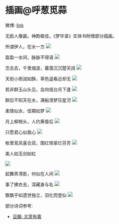 # 插画@呼葱觅蒜

微博: [link](https://weibo.com/5507569981?refer_flag=1001030103_)

无脸人像画，神韵极佳。《梦华录》实体书附增部分插画。


所谓伊人，在水一方
![](/image/erchuang/piant/hu/22-min.jpg)


盈盈一水间，脉脉不得语
![](/image/erchuang/piant/hu/18-min.jpg)

念去去，千里烟波，暮霭沉沉楚天阔
![](/image/erchuang/piant/hu/2-min.jpg)


天街小雨润如酥，草色遥看近却无
![](/image/erchuang/piant/hu/12-min.jpg)

若非群玉山头见，会向瑶台月下逢
![](/image/erchuang/piant/hu/3-min.jpg)

醉后不知天在水，满船清梦压星河
![](/image/erchuang/piant/hu/15-min.jpg)

柔情似水，佳期如梦
![](/image/erchuang/piant/hu/11-min.jpg)

月上柳梢头，人约黄昏后
![](/image/erchuang/piant/hu/14-min.jpg)

只愿君心似我心
![](/image/erchuang/piant/hu/13-min.jpg)


帐里鸾凤喜合双，围红倚翠烂芬芳
![](/image/erchuang/piant/hu/17-min.jpg)

美人如玉剑如虹

![](/image/erchuang/piant/hu/9-min.jpg)

起舞弄清影，何似在人间
![](/image/erchuang/piant/hu/8-min.jpg)


事了拂衣去，深藏身与名
![](/image/erchuang/piant/hu/10-min.jpg)



飘飘乎如遗世独立，羽化而登仙
![](/image/erchuang/piant/hu/5-min.jpg)












部分诗词参考:

* [豆瓣: 北冥有嘉](https://www.douban.com/group/topic/268797333/?_i=66339746dc20eae,6340043pfn22hp)
